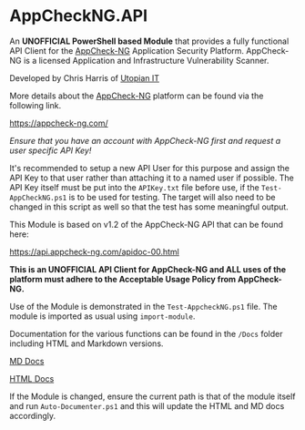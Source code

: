 # AppCheckNG.API

An **UNOFFICIAL PowerShell based Module** that provides a fully functional API Client for the [AppCheck-NG](https://appcheck-ng.com/) Application Security Platform.
AppCheck-NG is a licensed Application and Infrastructure Vulnerability Scanner.

Developed by Chris Harris of [Utopian IT](https://utopian.it/)

More details about the [AppCheck-NG](https://appcheck-ng.com/) platform can be found via the following link.

https://appcheck-ng.com/

*Ensure that you have an account with AppCheck-NG first and request a user specific API Key!*

It's recommended to setup a new API User for this purpose and assign the API Key to that user rather than attaching it to a named user if possible.
The API Key itself must be put into the `APIKey.txt` file before use, if the `Test-AppCheckNG.ps1` is to be used for testing. The target will also need to be changed in this script as well so that the test has some meaningful output.

This Module is based on v1.2 of the AppCheck-NG API that can be found here:

https://api.appcheck-ng.com/apidoc-00.html

**This is an UNOFFICIAL API Client for AppCheck-NG and ALL uses of the platform must adhere to the Acceptable Usage Policy from AppCheck-NG.**

Use of the Module is demonstrated in the `Test-AppcheckNG.ps1` file. The module is imported as usual using `import-module`.

Documentation for the various functions can be found in the `/Docs` folder including HTML and Markdown versions.

[MD Docs](https://github.com/utopianit-base/AppCheckNG.API/blob/main/Docs/AppCheck-NG.md)

[HTML Docs](https://github.com/utopianit-base/AppCheckNG.API/blob/main/Docs/AppCheck-NG.html)

If the Module is changed, ensure the current path is that of the module itself and run `Auto-Documenter.ps1` and this will update the HTML and MD docs accordingly.
